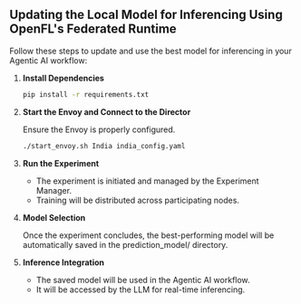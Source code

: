## Updating the Local Model for Inferencing Using OpenFL's Federated Runtime

Follow these steps to update and use the best model for inferencing in your Agentic AI workflow:

1. **Install Dependencies**
    ```bash
    pip install -r requirements.txt

2. **Start the Envoy and Connect to the Director**

    Ensure the Envoy is properly configured.

    ```bash
    ./start_envoy.sh India india_config.yaml

3. **Run the Experiment**

    - The experiment is initiated and managed by the Experiment Manager.
    - Training will be distributed across participating nodes.

4. **Model Selection**

    Once the experiment concludes, the best-performing model will be automatically saved in the prediction_model/ directory.

5. **Inference Integration**
    
    - The saved model will be used in the Agentic AI workflow.
    - It will be accessed by the LLM for real-time inferencing.

